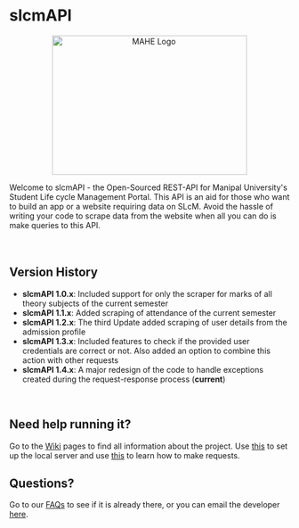 #  slcmAPI
<p align="center">
<img width="350" height="250" alt="MAHE Logo" src="https://encrypted-tbn0.gstatic.com/images?q=tbn%3AANd9GcTOOKQhFDKER-gCdgz4bUoNbrKJyG5uUBuKdeKjLCs3zqFePt0G&usqp=CAUg">
</p>
Welcome to slcmAPI - the Open-Sourced REST-API for Manipal University's Student Life cycle Management Portal. This API is an aid for those who want to build an app or a website requiring data on SLcM. Avoid the hassle of writing your code to scrape data from the website when all you can do is make queries to this API.
<br />
<br />
<br />


## **Version History**
* **slcmAPI 1.0.x**: Included support for only the scraper for marks of all theory subjects of the current semester
* **slcmAPI 1.1.x**: Added scraping of attendance of the current semester
* **slcmAPI 1.2.x**: The third Update added scraping of user details from the admission profile
* **slcmAPI 1.3.x**: Included features to check if the provided user credentials are correct or not. Also added an option to combine this action with other requests
* **slcmAPI 1.4.x**: A major redesign of the code to handle exceptions created during the request-response process (**current**)
<br />


## **Need help running it?**
Go to the [Wiki](https://github.com/var-greyShader/slcmAPI/wiki) pages to find all information about the project. Use [this](https://github.com/var-greyShader/slcmAPI/wiki/Testing) to set up the local server and use [this](https://github.com/var-greyShader/slcmAPI/wiki/Sending-Requests) to learn how to make requests.

## **Questions?**
Go to our [FAQs](https://github.com/var-greyShader/slcmAPI/wiki/FAQs) to see if it is already there, or you can email the developer [here](mailto:yash.aryan@aol.com?subject=Regarding%20slcmAPI).
